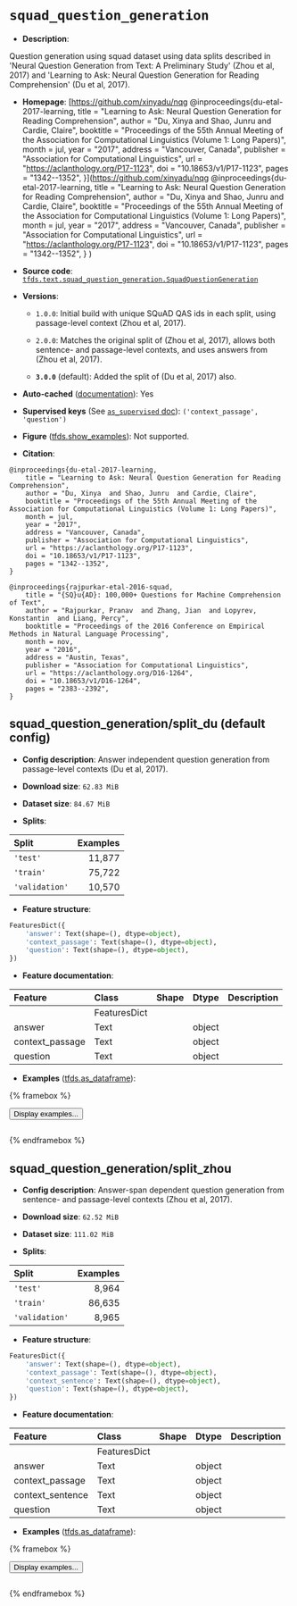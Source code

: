 <div itemscope itemtype="http://schema.org/Dataset">
  <div itemscope itemprop="includedInDataCatalog" itemtype="http://schema.org/DataCatalog">
    <meta itemprop="name" content="TensorFlow Datasets" />
  </div>
  <meta itemprop="name" content="squad_question_generation" />
  <meta itemprop="description" content="Question generation using squad dataset using data splits described in &#x27;Neural&#10;Question Generation from Text: A Preliminary Study&#x27; (Zhou et al, 2017) and&#10;&#x27;Learning to Ask: Neural Question Generation for Reading Comprehension&#x27; (Du et&#10;al, 2017).&#10;&#10;To use this dataset:&#10;&#10;```python&#10;import tensorflow_datasets as tfds&#10;&#10;ds = tfds.load(&#x27;squad_question_generation&#x27;, split=&#x27;train&#x27;)&#10;for ex in ds.take(4):&#10;  print(ex)&#10;```&#10;&#10;See [the guide](https://www.tensorflow.org/datasets/overview) for more&#10;informations on [tensorflow_datasets](https://www.tensorflow.org/datasets).&#10;&#10;" />
  <meta itemprop="url" content="https://www.tensorflow.org/datasets/catalog/squad_question_generation" />
  <meta itemprop="sameAs" content="https://github.com/xinyadu/nqg&#10;@inproceedings{du-etal-2017-learning,&#10;    title = &quot;Learning to Ask: Neural Question Generation for Reading Comprehension&quot;,&#10;    author = &quot;Du, Xinya  and Shao, Junru  and Cardie, Claire&quot;,&#10;    booktitle = &quot;Proceedings of the 55th Annual Meeting of the Association for Computational Linguistics (Volume 1: Long Papers)&quot;,&#10;    month = jul,&#10;    year = &quot;2017&quot;,&#10;    address = &quot;Vancouver, Canada&quot;,&#10;    publisher = &quot;Association for Computational Linguistics&quot;,&#10;    url = &quot;https://aclanthology.org/P17-1123&quot;,&#10;    doi = &quot;10.18653/v1/P17-1123&quot;,&#10;    pages = &quot;1342--1352&quot;,&#10;}&#10;" />
  <meta itemprop="citation" content="@inproceedings{du-etal-2017-learning,&#10;    title = &quot;Learning to Ask: Neural Question Generation for Reading Comprehension&quot;,&#10;    author = &quot;Du, Xinya  and Shao, Junru  and Cardie, Claire&quot;,&#10;    booktitle = &quot;Proceedings of the 55th Annual Meeting of the Association for Computational Linguistics (Volume 1: Long Papers)&quot;,&#10;    month = jul,&#10;    year = &quot;2017&quot;,&#10;    address = &quot;Vancouver, Canada&quot;,&#10;    publisher = &quot;Association for Computational Linguistics&quot;,&#10;    url = &quot;https://aclanthology.org/P17-1123&quot;,&#10;    doi = &quot;10.18653/v1/P17-1123&quot;,&#10;    pages = &quot;1342--1352&quot;,&#10;}&#10;&#10;@inproceedings{rajpurkar-etal-2016-squad,&#10;    title = &quot;{SQ}u{AD}: 100,000+ Questions for Machine Comprehension of Text&quot;,&#10;    author = &quot;Rajpurkar, Pranav  and Zhang, Jian  and Lopyrev, Konstantin  and Liang, Percy&quot;,&#10;    booktitle = &quot;Proceedings of the 2016 Conference on Empirical Methods in Natural Language Processing&quot;,&#10;    month = nov,&#10;    year = &quot;2016&quot;,&#10;    address = &quot;Austin, Texas&quot;,&#10;    publisher = &quot;Association for Computational Linguistics&quot;,&#10;    url = &quot;https://aclanthology.org/D16-1264&quot;,&#10;    doi = &quot;10.18653/v1/D16-1264&quot;,&#10;    pages = &quot;2383--2392&quot;,&#10;}" />
</div>

# `squad_question_generation`


*   **Description**:

Question generation using squad dataset using data splits described in 'Neural
Question Generation from Text: A Preliminary Study' (Zhou et al, 2017) and
'Learning to Ask: Neural Question Generation for Reading Comprehension' (Du et
al, 2017).

*   **Homepage**: [https://github.com/xinyadu/nqg
    @inproceedings{du-etal-2017-learning, title = "Learning to Ask: Neural
    Question Generation for Reading Comprehension", author = "Du, Xinya and
    Shao, Junru and Cardie, Claire", booktitle = "Proceedings of the 55th Annual
    Meeting of the Association for Computational Linguistics (Volume 1: Long
    Papers)", month = jul, year = "2017", address = "Vancouver, Canada",
    publisher = "Association for Computational Linguistics", url =
    "https://aclanthology.org/P17-1123", doi = "10.18653/v1/P17-1123", pages =
    "1342--1352",
    }](https://github.com/xinyadu/nqg @inproceedings{du-etal-2017-learning, title = "Learning to Ask: Neural Question Generation for Reading Comprehension", author = "Du, Xinya and Shao, Junru and Cardie, Claire", booktitle = "Proceedings of the 55th Annual Meeting of the Association for Computational Linguistics \(Volume 1: Long Papers)",
    month = jul, year = "2017", address = "Vancouver, Canada", publisher =
    "Association for Computational Linguistics", url =
    "https://aclanthology.org/P17-1123", doi = "10.18653/v1/P17-1123", pages =
    "1342--1352", } )

*   **Source code**:
    [`tfds.text.squad_question_generation.SquadQuestionGeneration`](https://github.com/tensorflow/datasets/tree/master/tensorflow_datasets/text/squad_question_generation/squad_question_generation.py)

*   **Versions**:

    *   `1.0.0`: Initial build with unique SQuAD QAS ids in each split, using
        passage-level context (Zhou et al, 2017).

    *   `2.0.0`: Matches the original split of (Zhou et al, 2017), allows both
        sentence- and passage-level contexts, and uses answers from (Zhou et al,
        2017).

    *   **`3.0.0`** (default): Added the split of (Du et al, 2017) also.

*   **Auto-cached**
    ([documentation](https://www.tensorflow.org/datasets/performances#auto-caching)):
    Yes

*   **Supervised keys** (See
    [`as_supervised` doc](https://www.tensorflow.org/datasets/api_docs/python/tfds/load#args)):
    `('context_passage', 'question')`

*   **Figure**
    ([tfds.show_examples](https://www.tensorflow.org/datasets/api_docs/python/tfds/visualization/show_examples)):
    Not supported.

*   **Citation**:

```
@inproceedings{du-etal-2017-learning,
    title = "Learning to Ask: Neural Question Generation for Reading Comprehension",
    author = "Du, Xinya  and Shao, Junru  and Cardie, Claire",
    booktitle = "Proceedings of the 55th Annual Meeting of the Association for Computational Linguistics (Volume 1: Long Papers)",
    month = jul,
    year = "2017",
    address = "Vancouver, Canada",
    publisher = "Association for Computational Linguistics",
    url = "https://aclanthology.org/P17-1123",
    doi = "10.18653/v1/P17-1123",
    pages = "1342--1352",
}

@inproceedings{rajpurkar-etal-2016-squad,
    title = "{SQ}u{AD}: 100,000+ Questions for Machine Comprehension of Text",
    author = "Rajpurkar, Pranav  and Zhang, Jian  and Lopyrev, Konstantin  and Liang, Percy",
    booktitle = "Proceedings of the 2016 Conference on Empirical Methods in Natural Language Processing",
    month = nov,
    year = "2016",
    address = "Austin, Texas",
    publisher = "Association for Computational Linguistics",
    url = "https://aclanthology.org/D16-1264",
    doi = "10.18653/v1/D16-1264",
    pages = "2383--2392",
}
```


## squad_question_generation/split_du (default config)

*   **Config description**: Answer independent question generation from
    passage-level contexts (Du et al, 2017).

*   **Download size**: `62.83 MiB`

*   **Dataset size**: `84.67 MiB`

*   **Splits**:

Split          | Examples
:------------- | -------:
`'test'`       | 11,877
`'train'`      | 75,722
`'validation'` | 10,570

*   **Feature structure**:

```python
FeaturesDict({
    'answer': Text(shape=(), dtype=object),
    'context_passage': Text(shape=(), dtype=object),
    'question': Text(shape=(), dtype=object),
})
```

*   **Feature documentation**:

Feature         | Class        | Shape | Dtype  | Description
:-------------- | :----------- | :---- | :----- | :----------
                | FeaturesDict |       |        |
answer          | Text         |       | object |
context_passage | Text         |       | object |
question        | Text         |       | object |

*   **Examples**
    ([tfds.as_dataframe](https://www.tensorflow.org/datasets/api_docs/python/tfds/as_dataframe)):

<!-- mdformat off(HTML should not be auto-formatted) -->

{% framebox %}

<button id="displaydataframe">Display examples...</button>
<div id="dataframecontent" style="overflow-x:auto"></div>
<script>
const url = "https://storage.googleapis.com/tfds-data/visualization/dataframe/squad_question_generation-split_du-3.0.0.html";
const dataButton = document.getElementById('displaydataframe');
dataButton.addEventListener('click', async () => {
  // Disable the button after clicking (dataframe loaded only once).
  dataButton.disabled = true;

  const contentPane = document.getElementById('dataframecontent');
  try {
    const response = await fetch(url);
    // Error response codes don't throw an error, so force an error to show
    // the error message.
    if (!response.ok) throw Error(response.statusText);

    const data = await response.text();
    contentPane.innerHTML = data;
  } catch (e) {
    contentPane.innerHTML =
        'Error loading examples. If the error persist, please open '
        + 'a new issue.';
  }
});
</script>

{% endframebox %}

<!-- mdformat on -->

## squad_question_generation/split_zhou

*   **Config description**: Answer-span dependent question generation from
    sentence- and passage-level contexts (Zhou et al, 2017).

*   **Download size**: `62.52 MiB`

*   **Dataset size**: `111.02 MiB`

*   **Splits**:

Split          | Examples
:------------- | -------:
`'test'`       | 8,964
`'train'`      | 86,635
`'validation'` | 8,965

*   **Feature structure**:

```python
FeaturesDict({
    'answer': Text(shape=(), dtype=object),
    'context_passage': Text(shape=(), dtype=object),
    'context_sentence': Text(shape=(), dtype=object),
    'question': Text(shape=(), dtype=object),
})
```

*   **Feature documentation**:

Feature          | Class        | Shape | Dtype  | Description
:--------------- | :----------- | :---- | :----- | :----------
                 | FeaturesDict |       |        |
answer           | Text         |       | object |
context_passage  | Text         |       | object |
context_sentence | Text         |       | object |
question         | Text         |       | object |

*   **Examples**
    ([tfds.as_dataframe](https://www.tensorflow.org/datasets/api_docs/python/tfds/as_dataframe)):

<!-- mdformat off(HTML should not be auto-formatted) -->

{% framebox %}

<button id="displaydataframe">Display examples...</button>
<div id="dataframecontent" style="overflow-x:auto"></div>
<script>
const url = "https://storage.googleapis.com/tfds-data/visualization/dataframe/squad_question_generation-split_zhou-3.0.0.html";
const dataButton = document.getElementById('displaydataframe');
dataButton.addEventListener('click', async () => {
  // Disable the button after clicking (dataframe loaded only once).
  dataButton.disabled = true;

  const contentPane = document.getElementById('dataframecontent');
  try {
    const response = await fetch(url);
    // Error response codes don't throw an error, so force an error to show
    // the error message.
    if (!response.ok) throw Error(response.statusText);

    const data = await response.text();
    contentPane.innerHTML = data;
  } catch (e) {
    contentPane.innerHTML =
        'Error loading examples. If the error persist, please open '
        + 'a new issue.';
  }
});
</script>

{% endframebox %}

<!-- mdformat on -->